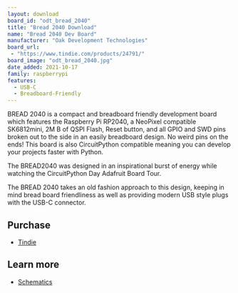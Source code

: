 ```yaml
---
layout: download
board_id: "odt_bread_2040"
title: "Bread 2040 Download"
name: "Bread 2040 Dev Board"
manufacturer: "Oak Development Technologies"
board_url:
 - "https://www.tindie.com/products/24791/"
board_image: "odt_bread_2040.jpg"
date_added: 2021-10-17
family: raspberrypi
features:
  - USB-C
  - Breadboard-Friendly
---
```


BREAD 2040 is a compact and breadboard friendly development board which features the Raspberry Pi RP2040, a NeoPixel compatible SK6812mini, 2M B of QSPI Flash, Reset button, and all GPIO and SWD pins broken out to the side in an easily breadboard design. No weird pins on the ends! This board is also CircuitPython compatible meaning you can develop your projects faster with Python.

The BREAD2040 was designed in an inspirational burst of energy while watching the CircuitPython Day Adafruit Board Tour.

The BREAD 2040 takes an old fashion approach to this design, keeping in mind bread board friendliness as well as providing modern USB style plugs with the USB-C connector.

## Purchase

* [Tindie](https://www.tindie.com/products/24791/)

## Learn more

* [Schematics](https://github.com/skerr92/odt-dev-boards/tree/master/boards/BREAD%202040)
